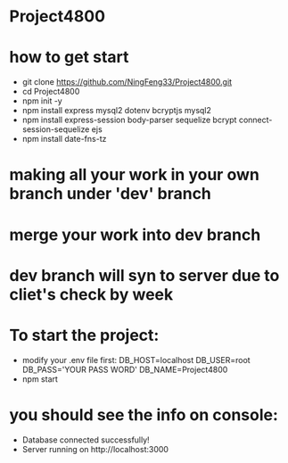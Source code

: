 # Project4800
# how to get start
- git clone https://github.com/NingFeng33/Project4800.git
- cd Project4800
- npm init -y
- npm install express mysql2 dotenv bcryptjs mysql2
- npm install express-session body-parser sequelize bcrypt connect-session-sequelize ejs
- npm install date-fns-tz
# making all your work in your own branch under 'dev' branch
# merge your work into dev branch
# dev branch will syn to server due to cliet's check by week
# To start the project:
- modify your .env file first:
  DB_HOST=localhost
  DB_USER=root
  DB_PASS='YOUR PASS WORD'
  DB_NAME=Project4800
- npm start 
# you should see the info on console:
  * Database connected successfully!
  * Server running on http://localhost:3000

